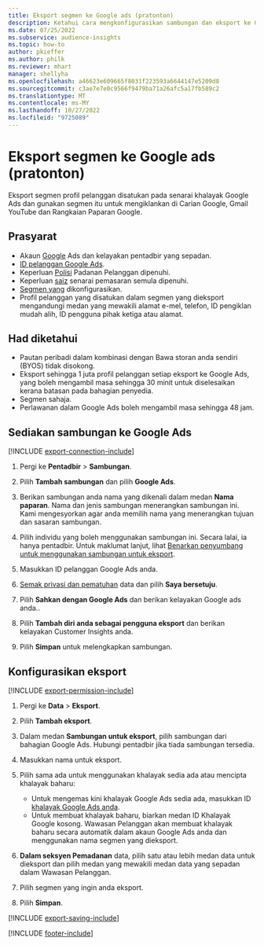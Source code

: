 ```yaml
---
title: Eksport segmen ke Google ads (pratonton)
description: Ketahui cara mengkonfigurasikan sambungan dan eksport ke Google Ads.
ms.date: 07/25/2022
ms.subservice: audience-insights
ms.topic: how-to
author: pkieffer
ms.author: philk
ms.reviewer: mhart
manager: shellyha
ms.openlocfilehash: a46623e609665f8031f223593a6644147e5209d8
ms.sourcegitcommit: c3ae7e7e0c9566f9479ba71a26afc5a17fb589c2
ms.translationtype: MT
ms.contentlocale: ms-MY
ms.lasthandoff: 10/27/2022
ms.locfileid: "9725089"
---
```

# <a name="export-segments-to-google-ads-preview"></a>Eksport segmen ke Google ads (pratonton)

Eksport segmen profil pelanggan disatukan pada senarai khalayak Google Ads dan gunakan segmen itu untuk mengiklankan di Carian Google, Gmail YouTube dan Rangkaian Paparan Google.

## <a name="prerequisites"></a>Prasyarat

- Akaun [Google](https://ads.google.com/) Ads dan kelayakan pentadbir yang sepadan.
- [ID pelanggan Google Ads](https://support.google.com/google-ads/answer/1704344).
- Keperluan [Polisi](https://support.google.com/adspolicy/answer/6299717) Padanan Pelanggan dipenuhi.
- Keperluan [saiz](https://support.google.com/google-ads/answer/7558048) senarai pemasaran semula dipenuhi.
- [Segmen yang](segments.md) dikonfigurasikan.
- Profil pelanggan yang disatukan dalam segmen yang dieksport mengandungi medan yang mewakili alamat e-mel, telefon, ID pengiklan mudah alih, ID pengguna pihak ketiga atau alamat.

## <a name="known-limitations"></a>Had diketahui

- Pautan peribadi dalam kombinasi dengan Bawa storan anda sendiri (BYOS) tidak disokong.
- Eksport sehingga 1 juta profil pelanggan setiap eksport ke Google Ads, yang boleh mengambil masa sehingga 30 minit untuk diselesaikan kerana batasan pada bahagian penyedia.
- Segmen sahaja.
- Perlawanan dalam Google Ads boleh mengambil masa sehingga 48 jam.

## <a name="set-up-connection-to-google-ads"></a>Sediakan sambungan ke Google Ads

[!INCLUDE [export-connection-include](includes/export-connection-admn.md)]

1. Pergi ke **Pentadbir** > **Sambungan**.

1. Pilih **Tambah sambungan** dan pilih **Google Ads**.

1. Berikan sambungan anda nama yang dikenali dalam medan **Nama paparan**. Nama dan jenis sambungan menerangkan sambungan ini. Kami mengesyorkan agar anda memilih nama yang menerangkan tujuan dan sasaran sambungan.

1. Pilih individu yang boleh menggunakan sambungan ini. Secara lalai, ia hanya pentadbir. Untuk maklumat lanjut, lihat [Benarkan penyumbang untuk menggunakan sambungan untuk eksport](connections.md#allow-contributors-to-use-a-connection-for-exports).

1. Masukkan ID pelanggan Google Ads anda.

1. [Semak privasi dan pematuhan](connections.md#data-privacy-and-compliance) data dan pilih **Saya bersetuju**.

1. Pilih **Sahkan dengan Google Ads** dan berikan kelayakan Google ads anda..

1. Pilih **Tambah diri anda sebagai pengguna eksport** dan berikan kelayakan Customer Insights anda.

1. Pilih **Simpan** untuk melengkapkan sambungan.

## <a name="configure-an-export"></a>Konfigurasikan eksport

[!INCLUDE [export-permission-include](includes/export-permission.md)]

1. Pergi ke **Data** > **Eksport**.

1. Pilih **Tambah eksport**.

1. Dalam medan **Sambungan untuk eksport**, pilih sambungan dari bahagian Google Ads. Hubungi pentadbir jika tiada sambungan tersedia.

1. Masukkan nama untuk eksport.

1. Pilih sama ada untuk menggunakan khalayak sedia ada atau mencipta khalayak baharu:
   - Untuk mengemas kini khalayak Google Ads sedia ada, masukkan ID [khalayak Google Ads anda](https://support.google.com/google-ads/answer/7558048?hl=en#:~:text=Audience%20lists%20is%20a%20section,Display%20Network%20through%20remarketing%20campaigns).
   - Untuk membuat khalayak baharu, biarkan medan ID Khalayak Google kosong. Wawasan Pelanggan akan membuat khalayak baharu secara automatik dalam akaun Google Ads anda dan menggunakan nama segmen yang dieksport.

1. **Dalam seksyen Pemadanan** data, pilih satu atau lebih medan data untuk dieksport dan pilih medan yang mewakili medan data yang sepadan dalam Wawasan Pelanggan.

1. Pilih segmen yang ingin anda eksport.

1. Pilih **Simpan**.

[!INCLUDE [export-saving-include](includes/export-saving.md)]

[!INCLUDE [footer-include](includes/footer-banner.md)]
